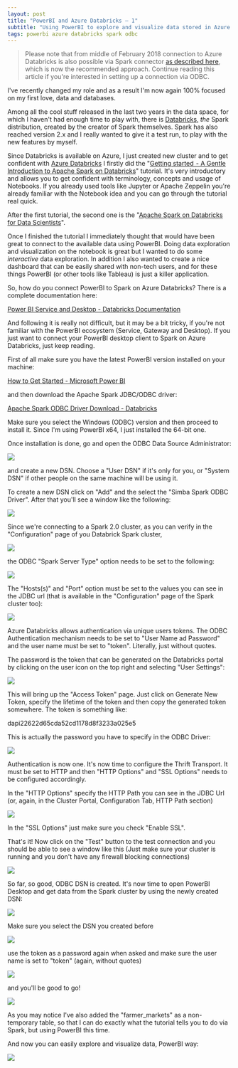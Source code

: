```yaml
---
layout: post
title: "PowerBI and Azure Databricks — 1"
subtitle: "Using PowerBI to explore and visualize data stored in Azure Databricks using ODBC connector"
tags: powerbi azure databricks spark odbc
---
```


> Please note that from middle of February 2018 connection to Azure Databricks is also possible via Spark connector [as described here](https://medium.com/@mauridb/powerbi-and-azure-databricks-2-d0ed16427d36), which is now the recommended approach. Continue reading this article if you're interested in setting up a connection via ODBC.

I've recently changed my role and as a result I'm now again 100% focused on my first love, data and databases.

Among all the cool stuff released in the last two years in the data space, for which I haven't had enough time to play with, there is [Databricks,](https://databricks.com/) _the_ Spark distribution, created by the creator of Spark themselves. Spark has also reached version 2.x and I really wanted to give it a test run, to play with the new features by myself.

Since Databricks is available on Azure, I just created new cluster and to get confident with [Azure Databricks](https://azure.microsoft.com/en-us/services/databricks/) I firstly did the "[Getting started  - A Gentle Introduction to Apache Spark on Databricks](https://docs.azuredatabricks.net/spark/latest/gentle-introduction/gentle-intro.html#gentle-introduction-to-apache-spark)" tutorial. It's very introductory and allows you to get confident with terminology, concepts and usage of Notebooks. If you already used tools like Jupyter or Apache Zeppelin you're already familiar with the Notebook idea and you can go through the tutorial real quick.

After the first tutorial, the second one is the "[Apache Spark on Databricks for Data Scientists](https://docs.azuredatabricks.net/spark/latest/gentle-introduction/for-data-scientists.html)".

Once I finished the tutorial I immediately thought that would have been great to connect to the available data using PowerBI. Doing data exploration and visualization on the notebook is great but I wanted to do some _interactive_ data exploration. In addition I also wanted to create a nice dashboard that can be easily shared with non-tech users, and for these things PowerBI (or other tools like Tableau) is just a killer application.

So, how do you connect PowerBI to Spark on Azure Databricks? There is a complete documentation here:

[Power BI Service and Desktop - Databricks Documentation](https://docs.azuredatabricks.net/user-guide/bi/power-bi.html)

And following it is really not difficult, but it may be a bit tricky, if you're not familiar with the PowerBI ecosystem (Service, Gateway and Desktop). If you just want to connect your PowerBI desktop client to Spark on Azure Databricks, just keep reading.

First of all make sure you have the latest PowerBI version installed on your machine:

[How to Get Started - Microsoft Power BI](https://powerbi.microsoft.com/en-us/get-started/)

and then download the Apache Spark JDBC/ODBC driver:

[Apache Spark ODBC Driver Download - Databricks](https://databricks.com/spark/odbc-driver-download)

Make sure you select the Windows (ODBC) version and then proceed to install it. Since I'm using PowerBI x64, I just installed the 64-bit one.

Once installation is done, go and open the ODBC Data Source Administrator:

![](/public/images/2018-02-07/image-01.png)

and create a new DSN. Choose a "User DSN" if it's only for you, or "System DSN" if other people on the same machine will be using it.

To create a new DSN click on "Add" and the select the "Simba Spark ODBC Driver". After that you'll see a window like the following:

![](/public/images/2018-02-07/image-02.png)

Since we're connecting to a Spark 2.0 cluster, as you can verify in the "Configuration" page of you Databrick Spark cluster,

![](/public/images/2018-02-07/image-03.png)

the ODBC "Spark Server Type" option needs to be set to the following:

![](/public/images/2018-02-07/image-04.png)

The "Hosts(s)" and "Port" option must be set to the values you can see in the JDBC url (that is available in the "Configuration" page of the Spark cluster too):

![](/public/images/2018-02-07/image-05.png)

Azure Databricks allows authentication via unique users tokens. The ODBC Authentication mechanism needs to be set to "User Name ad Password" and the user name must be set to "token". Literally, just without quotes.

The password is the token that can be generated on the Databricks portal by clicking on the user icon on the top right and selecting "User Settings":

![](/public/images/2018-02-07/image-06.png)

This will bring up the "Access Token" page. Just click on Generate New Token, specify the lifetime of the token and then copy the generated token somewhere. The token is something like:

dapi22622d65cda52cd1178d8f3233a025e5

This is actually the password you have to specify in the ODBC Driver:

![](/public/images/2018-02-07/image-07.png)

Authentication is now one. It's now time to configure the Thrift Transport. It must be set to HTTP and then "HTTP Options" and "SSL Options" needs to be configured accordingly.

In the "HTTP Options" specify the HTTP Path you can see in the JDBC Url (or, again, in the Cluster Portal, Configuration Tab, HTTP Path section)

![](/public/images/2018-02-07/image-08.png)

In the "SSL Options" just make sure you check "Enable SSL".

That's it! Now click on the "Test" button to the test connection and you should be able to see a window like this (Just make sure your cluster is running and you don't have any firewall blocking connections)

![](/public/images/2018-02-07/image-09.png)

So far, so good, ODBC DSN is created. It's now time to open PowerBI Desktop and get data from the Spark cluster by using the newly created DSN:

![](/public/images/2018-02-07/image-10.png)

Make sure you select the DSN you created before

![](/public/images/2018-02-07/image-11.png)

use the token as a password again when asked and make sure the user name is set to "token" (again, without quotes)

![](/public/images/2018-02-07/image-12.png)

and you'll be good to go!

![](/public/images/2018-02-07/image-13.png)

As you may notice I've also added the "farmer_markets" as a non-temporary table, so that I can do exactly what the tutorial tells you to do via Spark, but using PowerBI this time.

And now you can easily explore and visualize data, PowerBI way:

![](/public/images/2018-02-07/image-14.png)
